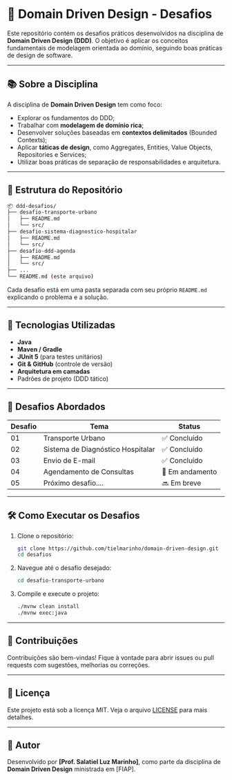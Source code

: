 
# 🧠 Domain Driven Design - Desafios

Este repositório contém os desafios práticos desenvolvidos na disciplina de **Domain Driven Design (DDD)**. O objetivo é aplicar os conceitos fundamentais de modelagem orientada ao domínio, seguindo boas práticas de design de software.

---

## 📚 Sobre a Disciplina

A disciplina de **Domain Driven Design** tem como foco:

- Explorar os fundamentos do DDD;
- Trabalhar com **modelagem de domínio rica**;
- Desenvolver soluções baseadas em **contextos delimitados** (Bounded Contexts);
- Aplicar **táticas de design**, como Aggregates, Entities, Value Objects, Repositories e Services;
- Utilizar boas práticas de separação de responsabilidades e arquitetura.

---

## 📁 Estrutura do Repositório

```bash
📦 ddd-desafios/
├── desafio-transporte-urbano
│   ├── README.md
│   └── src/
├── desafio-sistema-diagnostico-hospitalar
│   ├── README.md
│   └── src/
├── desafio-ddd-agenda
│   ├── README.md
│   └── src/
├── ...
└── README.md (este arquivo)
```

Cada desafio está em uma pasta separada com seu próprio `README.md` explicando o problema e a solução.

---

## 🚀 Tecnologias Utilizadas

- **Java**
- **Maven / Gradle**
- **JUnit 5** (para testes unitários)
- **Git & GitHub** (controle de versão)
- **Arquitetura em camadas**
- Padrões de projeto (DDD tático)

---

## 🧩 Desafios Abordados

| Desafio | Tema | Status |
|--------|------|--------|
| 01     | Transporte Urbano       | ✅ Concluído |
| 02     | Sistema de Diagnóstico Hospitalar | ✅ Concluído |
| 03     | Envio de E-mail  | ✅ Concluído |
| 04     | Agendamento de Consultas  | 🚧 Em andamento |
| 05     | Próximo desafio.... | 🔜 Em breve      |

---

## 🛠️ Como Executar os Desafios

1. Clone o repositório:
   ```bash
   git clone https://github.com/tielmarinho/domain-driven-design.git
   cd desafios
   ```

2. Navegue até o desafio desejado:
   ```bash
   cd desafio-transporte-urbano
   ```

3. Compile e execute o projeto:
   ```bash
   ./mvnw clean install
   ./mvnw exec:java
   ```

---

## 🤝 Contribuições

Contribuições são bem-vindas! Fique à vontade para abrir issues ou pull requests com sugestões, melhorias ou correções.

---

## 📄 Licença

Este projeto está sob a licença MIT. Veja o arquivo [LICENSE](LICENSE) para mais detalhes.

---

## 👨 Autor

Desenvolvido por **[Prof. Salatiel Luz Marinho]**, como parte da disciplina de **Domain Driven Design** ministrada em [FIAP].
